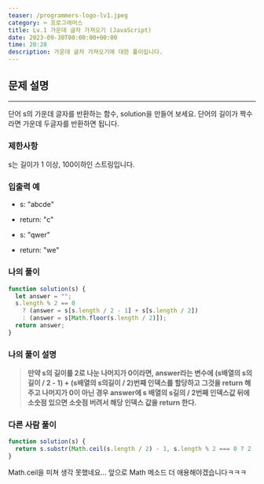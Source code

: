 ```yaml
---
teaser: /programmers-logo-lv1.jpeg
category: ⌨️ 프로그래머스
title: Lv.1 가운데 글자 가져오기 (JavaScript)
date: 2023-09-30T00:00:00+00:00
time: 20:28
description: 가운데 글자 가져오기에 대한 풀이입니다.
---
```


## 문제 설명

---

단어 s의 가운데 글자를 반환하는 함수, solution을 만들어 보세요. 단어의 길이가 짝수라면 가운데 두글자를 반환하면 됩니다.

### 제한사항

s는 길이가 1 이상, 100이하인 스트링입니다.

### 입출력 예

- s: "abcde"

- return: "c"

- s: "qwer"

- return: "we"

### 나의 풀이

```javascript
function solution(s) {
  let answer = "";
  s.length % 2 == 0
    ? (answer = s[s.length / 2 - 1] + s[s.length / 2])
    : (answer = s[Math.floor(s.length / 2)]);
  return answer;
}
```

### 나의 풀이 설명

> **만약 s의 길이를 2로 나눈 나머지가 0이라면, answer라는 변수에 (s배열의 s의길이 / 2 - 1) + (s배열의 s의길이 / 2)번째 인덱스를 할당하고 그것을 return 해주고 나머지가 0이 아닌 경우 answer에 s 배열의 s길의 / 2번째 인덱스값 뒤에 소숫점 있으면 소숫점 버려서 해당 인덱스 값을 return 한다.**

### 다른 사람 풀이

```javascript
function solution(s) {
  return s.substr(Math.ceil(s.length / 2) - 1, s.length % 2 === 0 ? 2 : 1);
}
```

Math.ceil을 미쳐 생각 못했네요... 앞으로 Math 메소드 더 애용해야겠습니다ㅋㅋㅋ

